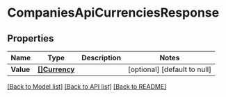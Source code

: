 # CompaniesApiCurrenciesResponse

## Properties
Name | Type | Description | Notes
------------ | ------------- | ------------- | -------------
**Value** | [**[]Currency**](currency.md) |  | [optional] [default to null]

[[Back to Model list]](../README.md#documentation-for-models) [[Back to API list]](../README.md#documentation-for-api-endpoints) [[Back to README]](../README.md)


